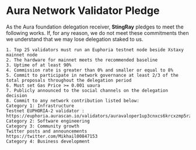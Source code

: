 # Aura Network Validator Pledge

As the Aura foundation delegation receiver, **StingRay** pledges to meet the following works. If, for any reason, we do not meet these commitments then we understand that we may lose delegation staked to us.

    1. Top 25 validators must run an Euphoria testnet node beside Xstaxy mainnet node
    2. The hardware for mainnet meets the recommended baseline    
    3. Uptime of at least 90%
    4. Commission rate is greater than 0% and smaller or equal to 8%
    5. Commit to participate in network governance at least 2/3 of the total proposals throughout the delegation period
    6. Must set Gas Price >= 0.001 uaura
    7. Publicly announced to the social channels on the delegation decision
    8. Commit to any network contribution listed below:
    Category 1: Infrastructure
    Testnet EUPHORIA-2 validator : https://euphoria.aurascan.io/validators/auravaloper1up3cnxcs6krcxzmp5rzcsz85djerxvu5zg2gms
    Category 2: Software engineering
    Category 3: Community growth
    Twitter posts and announcements 
    https://twitter.com/Mikhail00847153
    Category 4: Business development
